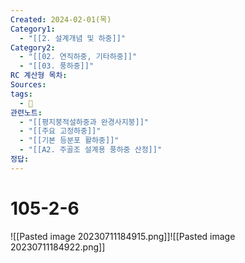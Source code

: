```yaml
---
Created: 2024-02-01(목)
Category1:
  - "[[2. 설계개념 및 하중]]"
Category2:
  - "[[02. 연직하중, 기타하중]]"
  - "[[03. 풍하중]]"
RC 계산형 목차: 
Sources: 
tags:
  - 🧮
관련노트:
  - "[[평지붕적설하중과 완경사지붕]]"
  - "[[주요 고정하중]]"
  - "[[기본 등분포 활하중]]"
  - "[[A2. 주골조 설계용 풍하중 산정]]"
정답: 
---
```

#  105-2-6

![[Pasted image 20230711184915.png]]![[Pasted image 20230711184922.png]]